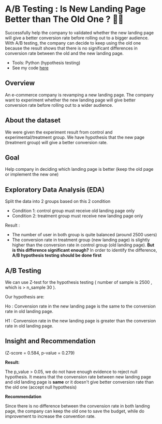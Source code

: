 # A/B Testing : Is New Landing Page Better than The Old One ? 💭👀
Successfully help the company to validated whether the new landing page will give a better conversion rate before rolling out to a bigger audience. With A/B testing, the company can decide to keep using the old one because the result shows that there is no significant differences in conversion rate between the old and the new landing page.

-	Tools: Python (hypothesis testing)
- See my code [here](https://colab.research.google.com/drive/1HN2pTPxcpEjw_vctCqFFQa9Sauj9n5RJ)

## Overview 
An e-commerce company is revamping a new landing page. The company want to experiment whether the new landing page will give better conversion rate before rolling out to a wider audience.

## About the dataset
We were given the experiment result from control and experimental/treatment group. We have hypothesis that the new page (treatment group) will give a better conversion rate.

## Goal
Help company in deciding which landing page is better (keep the old page or implement the new one)

## Exploratory Data Analysis (EDA)
Split the data into 2 groups based on this 2 condition
- Condition 1: control group must receive old landing page only
- Condition 2: treatment group must receive new landing page only

Result :
- The number of user in both group is quite balanced (around 2500 users)
- The conversion rate in treatment group (new landing page) is slightly higher than the conversion rate in control group (old landing page). **But is this difference significant enough?** In order to identify the difference, **A/B hypothesis testing should be done first**

## A/B Testing
We can use Z-test for the hypothesis testing ( number of sample is 2500 , which is > n_sample 30 ).

Our hypothesis are:

Ho : Convension rate in the new landing page is the same to the conversion rate in old landing page.

H1 : Convension rate in the new landing page is greater than the conversion rate in old landing page.

## Insight and Recommendation
(Z-score = 0.584, p-value = 0.279) 

**Result:**

The p_value > 0.05, we do not have enough evidence to reject null hypothesis. It means that the convension rate between new landing page and old landing page is **same** or it doesn't give better conversion rate than the old one (accept null hypothesis)

**Recommendation**

Since there is no difference between the convension rate in both landing page, the company can keep the old one to save the budget, while do improvement to increase the convention rate.






 
